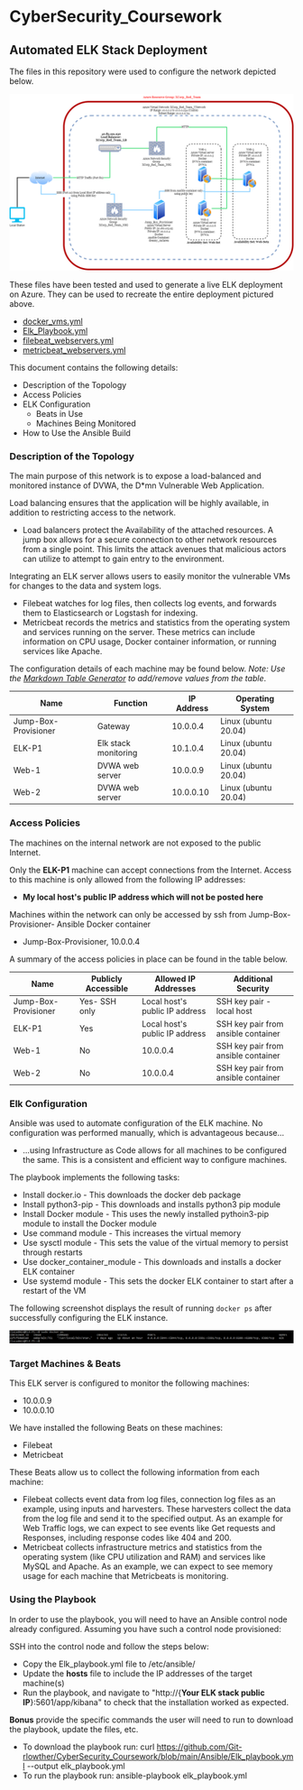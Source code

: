 # CyberSecurity_Coursework
## Automated ELK Stack Deployment

The files in this repository were used to configure the network depicted below.

![alt text](https://github.com/Git-rlowther/CyberSecurity_Coursework/blob/main/Diagrams/Network_Diagram.png "Network Diagram")

These files have been tested and used to generate a live ELK deployment on Azure. They can be used to recreate the entire deployment pictured above. 

  - [docker_vms.yml](https://github.com/Git-rlowther/CyberSecurity_Coursework/blob/main/Ansible/docker_vms.yml)
  - [Elk_Playbook.yml](https://github.com/Git-rlowther/CyberSecurity_Coursework/blob/main/Ansible/Elk_playbook.yml)
  - [filebeat_webservers.yml](https://github.com/Git-rlowther/CyberSecurity_Coursework/blob/main/Ansible/filebeat_webservers.yml)
  - [metricbeat_webservers.yml](https://github.com/Git-rlowther/CyberSecurity_Coursework/blob/main/Ansible/metricbeat_webservers.yml)

This document contains the following details:

- Description of the Topology
- Access Policies
- ELK Configuration
  - Beats in Use
  - Machines Being Monitored
- How to Use the Ansible Build


### Description of the Topology

The main purpose of this network is to expose a load-balanced and monitored instance of DVWA, the D*mn Vulnerable Web Application.

Load balancing ensures that the application will be highly available, in addition to restricting access to the network.

- Load balancers protect the Availability of the attached resources. A jump box allows for a secure connection to other network resources from a single point. This limits the attack avenues that malicious actors can utilize to attempt to gain entry to the environment.

Integrating an ELK server allows users to easily monitor the vulnerable VMs for changes to the data and system logs.

- Filebeat watches for log files, then collects log events, and forwards them to Elasticsearch or Logstash for indexing.
- Metricbeat records the metrics and statistics from the operating system and services running on the server. These metrics can include information on CPU usage, Docker container information, or running services like Apache. 

The configuration details of each machine may be found below.
_Note: Use the [Markdown Table Generator](http://www.tablesgenerator.com/markdown_tables) to add/remove values from the table_.

| Name                 | Function             | IP Address | Operating System     |
| -------------------- | -------------------- | ---------- | -------------------- |
| Jump-Box-Provisioner | Gateway              | 10.0.0.4   | Linux (ubuntu 20.04) |
| ELK-P1               | Elk stack monitoring | 10.1.0.4   | Linux (ubuntu 20.04) |
| Web-1                | DVWA web server      | 10.0.0.9   | Linux (ubuntu 20.04) |
| Web-2                | DVWA web server      | 10.0.0.10  | Linux (ubuntu 20.04) |

### Access Policies

The machines on the internal network are not exposed to the public Internet. 

Only the __ELK-P1__ machine can accept connections from the Internet. Access to this machine is only allowed from the following IP addresses:

- **My local host's public IP address which will not be posted here**

Machines within the network can only be accessed by ssh from Jump-Box-Provisioner- Ansible Docker container

- Jump-Box-Provisioner, 10.0.0.4

A summary of the access policies in place can be found in the table below.

| Name                 | Publicly Accessible | Allowed IP Addresses           | Additional Security                 |
| -------------------- | ------------------- | ------------------------------ | ----------------------------------- |
| Jump-Box-Provisioner | Yes- SSH only       | Local host's public IP address | SSH key pair - local host           |
| ELK-P1               | Yes                 | Local host's public IP address | SSH key pair from ansible container |
| Web-1                | No                  | 10.0.0.4                       | SSH key pair from ansible container |
| Web-2                | No                  | 10.0.0.4                       | SSH key pair from ansible container |

### Elk Configuration

Ansible was used to automate configuration of the ELK machine. No configuration was performed manually, which is advantageous because...

- ...using Infrastructure as Code allows for all machines to be configured the same. This is a consistent and efficient way to configure machines.

The playbook implements the following tasks:

- Install docker.io - This downloads the docker deb package
- Install python3-pip - This downloads and installs python3 pip module
- Install Docker module - This uses the newly installed pythoin3-pip module to install the Docker module
- Use command module - This increases the virtual memory
- Use sysctl module - This sets the value of the virtual memory to persist through restarts
- Use docker_container_module - This downloads and installs a docker ELK container
- Use systemd module - This sets the docker ELK container to start after a restart of the VM

The following screenshot displays the result of running `docker ps` after successfully configuring the ELK instance.

![alt text](https://github.com/Git-rlowther/CyberSecurity_Coursework/blob/main/Images/docker_ps_output.png "Docker PS Output")

### Target Machines & Beats

This ELK server is configured to monitor the following machines:

- 10.0.0.9
- 10.0.0.10

We have installed the following Beats on these machines:

- Filebeat
- Metricbeat

These Beats allow us to collect the following information from each machine:

- Filebeat collects event data from log files, connection log files as an example, using inputs and harvesters. These harvesters collect the data from the log file and send it to the specified output. As an example for Web Traffic logs, we can expect to see events like Get requests and Responses, including response codes like 404 and 200. 
- Metricbeat collects infrastructure metrics and statistics from the operating system (like CPU utilization and RAM) and services like MySQL and Apache. As an example, we can expect to see memory usage for each machine that Metricbeats is monitoring. 

### Using the Playbook

In order to use the playbook, you will need to have an Ansible control node already configured. Assuming you have such a control node provisioned: 

SSH into the control node and follow the steps below:

- Copy the Elk_playbook.yml file to /etc/ansible/
- Update the **hosts** file to include the IP addresses of the target machine(s)
- Run the playbook, and navigate to "http://{**Your ELK stack public IP**}:5601/app/kibana" to check that the installation worked as expected.

 **Bonus** provide the specific commands the user will need to run to download the playbook, update the files, etc.

- To download the playbook run:  curl https://github.com/Git-rlowther/CyberSecurity_Coursework/blob/main/Ansible/Elk_playbook.yml --output elk_playbook.yml
- To run the playbook run: ansible-playbook elk_playbook.yml
